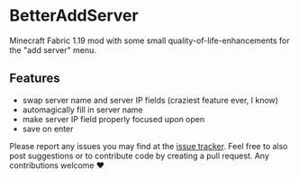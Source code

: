 # BetterAddServer
Minecraft Fabric 1.19 mod with some small quality-of-life-enhancements for the "add server" menu.


## Features
 - swap server name and server IP fields (craziest feature ever, I know)
 - automagically fill in server name
 - make server IP field properly focused upon open
 - save on enter


Please report any issues you may find at the [issue tracker](https://github.com/Player005/BetterAddServer/issues).
Feel free to also post suggestions or to contribute code by creating a pull request.
Any contributions welcome ❤️
